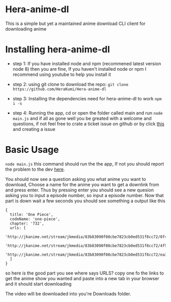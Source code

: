 # Hera-anime-dl
This is a simple but yet a maintained anime download CLI client for downloading anime


# Installing hera-anime-dl
* step 1: If you have installed node and npm (recommened latest version node 8) then you are fine, If you haven't installed node or npm I recommend using youtube to help you install it

* step 2: using git clone to download the repo: `git clone https://github.com/HeraKumi/Hera-anime-dl`

* step 3: Installing the dependencies need for hera-anime-dl to work `npm i -s`

* step 4: Running the app, cd or open the folder called main and run `node main.js` and if all as gone well you be greated with a welcome and questions, if not feel free to crate a ticket issue on github or by click [this](https://github.com/HeraKumi/Hera-anime-dl/issues) and creating a issue

# Basic Usage
`node main.js` this command should run the the app, If not you should report the problem to the dev [here](https://github.com/HeraKumi/Hera-anime-dl/issues).

You should now see a question asking you what anime you want to download, Choose a name for the anime you want to get a downlink from and press enter. Thus by pressing enter you should see a new quesion asking you to input a episode number, so input a episode number. Now that part is down wait a few seconds you should see something a output like this
``` 
{
  title: 'One Piece',
  codeName: 'one-piece',
  chapter: '732',
  urls: [
    'http://jkanime.net/stream/jkmedia/83b83090f08cbe7823cb0ed531f8cc72/0f40333b749a2a6d1bc5706accd73329/1/1de4451f8844a9c171830d25ff1cebbb/',
    'http://jkanime.net/stream/jkmedia/83b83090f08cbe7823cb0ed531f8cc72/4f501d26373b56e0fe0351c1a6154bd4/1/1de4451f8844a9c171830d25ff1cebbb/',
    'http://jkanime.net/stream/jkmedia/83b83090f08cbe7823cb0ed531f8cc72/ea38fc252cc488c0c1149875b8694f87/1/1de4451f8844a9c171830d25ff1cebbb/'
  ]
}
```
so here is the good part you see where says URLS? copy one fo the links to get the anime show you wanted and paste into a new tab in your browser and it should start downloading

The video will be downloaded into you're Downloads folder.